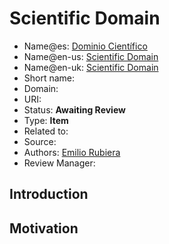 # Scientific Domain

* Name@es: [Dominio Científico]()
* Name@en-us: [Scientific Domain]()
* Name@en-uk: [Scientific Domain]()
* Short name: 
* Domain: 
* URI: 
* Status: **Awaiting Review**
* Type: **Item**
* Related to:
* Source: 
* Authors: [Emilio Rubiera](https://github.com/spitxa)
* Review Manager:

## Introduction



## Motivation